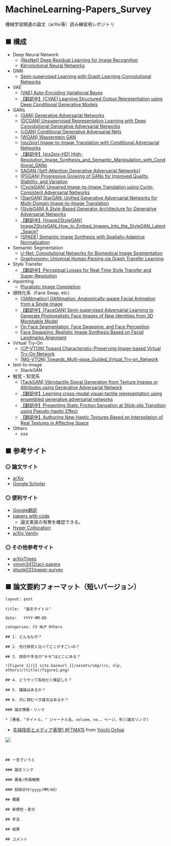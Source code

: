# MachineLearning-Papers_Survey
機械学習関連の論文（arXiv等）読み練習用レポジトリ

## ■ 構成

- Deep Neural Network
    - [[ResNet] Deep Residual Learning for Image Recognition](https://github.com/Yagami360/MachineLearning-Papers_Survey/blob/master/papers/Deep_Residual_Learning_for_Image_Recognition/ResNet.md)
    - [Kervolutional Neural Networks](https://github.com/Yagami360/MachineLearning-Papers_Survey/blob/master/papers/Kervolutional_Neural_Networks/Kervolutional_Neural_Networks.md)
- GNN
    - [Semi-supervised Learning with Graph Learning-Convolutional Networks](https://github.com/Yagami360/MachineLearning-Papers_Survey/blob/master/papers/Semi-supervised_Learning_with_Graph_Learning-Convolutional_Networks/Semi-supervised_Learning_with_Graph_Learning-Convolutional_Networks.md)
- VAE
    - [[VAE] Auto-Encoding Variational Bayes](https://github.com/Yagami360/MachineLearning-Papers_Survey/blob/master/papers/Auto-Encoding_Variational_Bayes/VAE.md)
    - [【翻訳中】[CVAE] Learning Structured Output Representation using Deep Conditional Generative Models](https://github.com/Yagami360/MachineLearning-Papers_Survey/blob/master/papers/Learning_Structured_Output_Representation_using_Deep_Conditional_Generative_Models/CVAE.md)
- GANs
    - [[GAN] Generative Adversarial Networks](https://github.com/Yagami360/MachineLearning-Papers_Survey/blob/master/papers/Generative_Adversarial_Networks/GenerativeAdversarialNetworks.md)
    - [[DCGAN] Unsupervised Representation Learning with Deep Convolutional Generative Adversarial Networks](https://github.com/Yagami360/MachineLearning-Papers_Survey/blob/master/papers/Unsupervised_Representation_Learning_with_Deep_Convolutional_Generative_Adversarial_Networks/DeepConvolutionalGAN.md)
    - [[cGAN] Conditional Generative Adversarial Nets](https://github.com/Yagami360/MachineLearning-Papers_Survey/blob/master/papers/Conditional_Generative_Adversarial_Nets/ConditionalGAN.md)
    - [[WGAN] Wasserstein GAN](https://github.com/Yagami360/MachineLearning-Papers_Survey/blob/master/papers/Wasserstein_GAN/WassersteinGAN.md)
    - [[pix2pix] Image-to-Image Translation with Conditional Adversarial Networks](https://github.com/Yagami360/MachineLearning-Papers_Survey/blob/master/papers/Image-to-Image_Translation_with_Conditional_Adversarial_Networks/pix2pix.md)
    - [【翻訳中】[pix2pix-HD] High-Resolution_Image_Synthesis_and_Semantic_Manipulation_with_Conditional_GANs](https://github.com/Yagami360/MachineLearning-Papers_Survey/blob/master/papers/High-Resolution_Image_Synthesis_and_Semantic_Manipulation_with_Conditional_GANs/pix2pix-HD.md)
    - [SAGAN [Self-Attention Generative Adversarial Networks]](https://github.com/Yagami360/MachineLearning-Papers_Survey/blob/master/papers/Self-Attention_Generative_Adversarial_Networks/SAGAN.md)
    - [[PGGAN] Progressive Growing of GANs for Improved Quality, Stability, and Variation](https://github.com/Yagami360/MachineLearning-Papers_Survey/blob/master/papers/Progressive_Growing_of_GANs_for_Improved_Quality_Stability_and_Variation/ProgressiveGAN.md)
    - [[CycleGAN] Unpaired Image-to-Image Translation using Cycle-Consistent Adversarial Networks](https://github.com/Yagami360/MachineLearning-Papers_Survey/blob/master/papers/Unpaired_Image-to-Image_Translation_using_Cycle-Consistent_Adversarial_Networks/CycleGAN.md)
    - [[StarGAN] StarGAN: Unified Generative Adversarial Networks for Multi-Domain Image-to-Image Translation](https://github.com/Yagami360/MachineLearning-Papers_Survey/blob/master/papers/StarGAN_Unified_Generative_Adversarial_Networks_for_Multi-Domain_Image-to-Image_Translation/StarGAN.md)
    - [[StyleGAN] A Style-Based Generator Architecture for Generative Adversarial Networks](https://github.com/Yagami360/MachineLearning-Papers_Survey/blob/master/papers/A_Style-Based_Generator_Architecture_for_Generative_Adversarial_Networks/StyleGAN.md)
    - [【翻訳中】[Image2StyleGAN] Image2StyleGAN_How_to_Embed_Images_Into_the_StyleGAN_Latent_Space?](https://github.com/Yagami360/MachineLearning-Papers_Survey/blob/master/papers/Image2StyleGAN_How_to_Embed_Images_Into_the_StyleGAN_Latent_Space?/Image2StyleGAN.md)
    - [[SPADE] Semantic Image Synthesis with Spatially-Adaptive Normalization](https://github.com/Yagami360/MachineLearning-Papers_Survey/issues/7)
- Semantic Segmentation
    - [U-Net: Convolutional Networks for Biomedical Image Segmentation](https://github.com/Yagami360/MachineLearning-Papers_Survey/blob/master/papers/U-Net_Convolutional_Networks_for_Biomedical/UNet.md)
    - [Graphonomy: Universal Human Parsing via Graph Transfer Learning](https://github.com/Yagami360/MachineLearning-Papers_Survey/issues/8)
- Style Transfer
    - [【翻訳中】Perceptual Losses for Real-Time Style Transfer and Super-Resolution](https://github.com/Yagami360/MachineLearning-Papers_Survey/blob/master/papers/Perceptual_Losses_for_Real-Time_Style_Transfer_and_Super-Resolution/Perceptual_Losses_for_Real-Time_Style_Transfer_and_Super-Resolution.md)
- Inpainting
    - [Pluralistic Image Completion](https://github.com/Yagami360/MachineLearning-Papers_Survey/issues/6)
- 顔特化系（Face Swap, etc）
    - [[GANimation] GANimation: Anatomically-aware Facial Animation from a Single Image](https://github.com/Yagami360/MachineLearning-Papers_Survey/blob/master/papers/GANimation_Anatomically-aware_FacialAnimation_from_a_Single_Image/GANimation.md)
    - [【翻訳中】[FaceGAN] Semi-supervised Adversarial Learning to Generate Photorealistic Face Images of New Identities from 3D Morphable Model](https://github.com/Yagami360/MachineLearning-Papers_Survey/blob/master/papers/Semi-supervised_Adversarial_Learning_to_Generate_Photorealistic_Face_Images_of_New_Identities_from_3D_Morphable_Model/FaceGAN.md)
    - [On Face Segmentation, Face Swapping, and Face Perception](https://github.com/Yagami360/MachineLearning-Papers_Survey/issues/3)
    - [Face Swapping: Realistic Image Synthesis Based on Facial Landmarks Alignment](https://github.com/Yagami360/MachineLearning-Papers_Survey/issues/4)
- Virtual Try-On
    - [[CP-VTON] Toward Characteristic-Preserving Image-based Virtual Try-On Network](https://github.com/Yagami360/MachineLearning-Papers_Survey/blob/master/papers/Toward_Characteristic-Preserving_Image-based_Virtual_Try-On_Network/cp-vton.md)
    - [[MG-VTON] Towards_Multi-pose_Guided_Virtual_Try-on_Network](https://github.com/Yagami360/MachineLearning-Papers_Survey/issues/5)
- text-to-image
    - StackGAN
- 触覚・知覚系
    - [[TackGAN] Vibrotactile Signal Generation from Texture Images or Attributes using Generative Adversarial Network](https://github.com/Yagami360/MachineLearning-Papers_Survey/blob/master/papers/TackGAN/TackGAN.md)
    - [【翻訳中】Learning cross-modal visual-tactile representation using ensembled generative adversarial networks](https://github.com/Yagami360/MachineLearning-Papers_Survey/blob/master/papers/Learning_cross_modal_visual_tactile_representation_using_ensembled_generative_adversarial_networks/Learning_cross_modal_visual_tactile_representation_using_ensembled_generative_adversarial_networks.md)
    - [【翻訳中】Presenting Static Friction Sensation at Stick-slip Transition using Pseudo-haptic Effect](https://github.com/Yagami360/MachineLearning-Papers_Survey/blob/master/papers/Presenting_Static_Friction_Sensation_at_Stick_slip_Transition_using_Pseudo_haptic_Effect/Presenting_Static_Friction_Sensation_at_Stick_slip_Transition_using_Pseudo_haptic_Effect.md)
    - [【翻訳中】Authoring New Haptic Textures Based on Interpolation of Real Textures in Affective Space](https://github.com/Yagami360/MachineLearning-Papers_Survey/blob/master/papers/Authoring%20New%20Haptic%20Textures%20Based%20on%20Interpolation%20of%20Real%20Textures%20in%20Affective%20Space/Authoring%20New%20Haptic%20Textures%20Based%20on%20Interpolation%20of%20Real%20Textures%20in%20Affective%20Space.md)
- Others
    - xxx

## ■ 参考サイト

### ◎ 論文サイト
- [arXiv](https://arxiv.org/)
- [Google Scholer](https://scholar.google.co.jp/schhp?hl=ja&as_sdt=0,5)

### ◎ 便利サイト
- [Google翻訳](https://translate.google.co.jp/?hl=ja&tab=wT)
- [papers with code](https://paperswithcode.com/)
    - 論文実装の有無を確認できる。    
- [Hyper Collocation](https://hypcol.marutank.net/ja/)
- [arXiv Vanity](https://www.arxiv-vanity.com/)


### ◎ その他参考サイト

- [arXivTimes](https://github.com/arXivTimes/arXivTimes)
- [ymym3412/acl-papers](https://github.com/ymym3412/acl-papers)
- [shunk031/paper-survey](https://github.com/shunk031/paper-survey)

## ■ 論文要約フォーマット（短いバージョン）

```
layout: post

title:  "論文タイトル"

date:   YYYY-MM-DD

categories: CV NLP Others

## 1. どんなもの？

## 2. 先行研究と比べてどこがすごいの？

## 3. 技術や手法の"キモ"はどこにある？

![Figure 1]({{ site.baseurl }}/assets/img/(cv, nlp, others)/(title)/figure1.png)

## 4. どうやって有効だと検証した？

## 5. 議論はあるか？

## 6. 次に読むべき論文はあるか？

### 論文情報・リンク

* [著者，"タイトル，" ジャーナル名，voluem，no.，ページ，年](論文リンク)

```
- [先端技術とメディア表現1 #FTMA15](http://www.slideshare.net/Ochyai/1-ftma15) from [Yoichi Ochiai](http://www.slideshare.net/Ochyai)

![](https://raw.githubusercontent.com/shunk031/paper-survey/master/assets/img/FTMA15-1-page-65.png)

<br>

```
## 一言でいうと

### 論文リンク

### 著者/所属機関

### 投稿日付(yyyy/MM/dd)

## 概要

## 新規性・差分

## 手法

## 結果

## コメント
```

